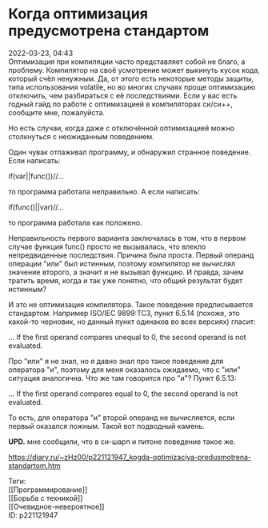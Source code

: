 Когда оптимизация предусмотрена стандартом
===========================================

   
 2022-03-23, 04:43   
  Оптимизация при компиляции часто представляет собой не благо, а проблему. Компилятор на своё усмотрение может выкинуть кусок кода, который счёл ненужным. Да, от этого есть некоторые методы защиты, типа использования volatile, но во многих случаях проще оптимизацию отключить, чем разбираться с её последствиями. Если у вас есть годный гайд по работе с оптимизацией в компиляторах си/си++, сообщите мне, пожалуйста.   
   
 Но есть случаи, когда даже с отключённой оптимизацией можно столкнуться с неожиданным поведением.   
   
 Один чувак отлаживал программу, и обнаружил странное поведение. Если написать:   
   
 if(var||func())//...   
   
 то программа работала неправильно. А если написать:   
   
 if(func()||var)//...   
   
 то программа работала как положено.   
   
 Неправильность первого варианта заключалась в том, что в первом случае функция func() просто не вызывалась, что влекло непредвиденные последствия. Причина была проста. Первый операнд операции "или" был истинным, поэтому компилятор не вычислял значение второго, а значит и не вызывал функцию. И правда, зачем тратить время, когда и так уже понятно, что общий результат будет истинным?   
   
 И это не оптимизация компилятора. Такое поведение предписывается стандартом. Например ISO/IEC 9899:TC3, пункт 6.5.14 (похоже, это какой-то черновик, но данный пункт одинаков во всех версиях) гласит:   
   
 ... If the first operand compares unequal to 0, the second operand is not evaluated.   
   
 Про "или" я не знал, но я давно знал про такое поведение для оператора "и", поэтому для меня оказалось ожидаемо, что с "или" ситуация аналогична. Что же там говорится про "и"? Пункт 6.5.13:   
   
 ... If the first operand compares equal to 0, the second operand is not evaluated.   
   
 То есть, для оператора "и" второй операнд не вычисляется, если первый оказался ложным. Такой вот подводный камень.   
   
  **UPD.**  мне сообщили, что в си-шарп и питоне поведение такое же.   
    
 <https://diary.ru/~zHz00/p221121947_kogda-optimizaciya-predusmotrena-standartom.htm>   
   
 Теги:   
 [[Программирование]]   
 [[Борьба с техникой]]   
 [[Очевидное-невероятное]]   
 ID: p221121947